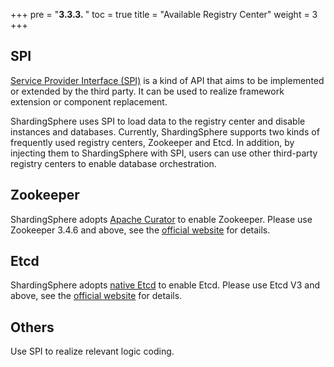 +++
pre = "<b>3.3.3. </b>"
toc = true
title = "Available Registry Center"
weight = 3
+++

## SPI

[Service Provider Interface (SPI)](https://docs.oracle.com/javase/tutorial/sound/SPI-intro.html) is a kind of API that aims to be implemented or extended by the third party. 
It can be used to realize framework extension or component replacement.

ShardingSphere uses SPI to load data to the registry center and disable instances and databases. Currently, ShardingSphere supports two kinds of frequently used registry centers, Zookeeper and Etcd. In addition, by injecting them to ShardingSphere with SPI, users can use other third-party registry centers to enable database orchestration.

## Zookeeper

ShardingSphere adopts [Apache Curator](http://curator.apache.org/) to enable Zookeeper. Please use Zookeeper 3.4.6 and above, see the [official website](https://zookeeper.apache.org/) for details.

## Etcd

ShardingSphere adopts [native Etcd](https://coreos.com/etcd/) to enable Etcd. Please use Etcd V3 and above, see the [official website](https://coreos.com/etcd/docs/latest) for details.

## Others

Use SPI to realize relevant logic coding.
